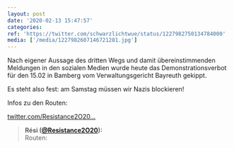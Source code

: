 ```yaml
---
layout: post
date: '2020-02-13 15:47:57'
categories: 
ref: 'https://twitter.com/schwarzlichtwue/status/1227982750134784000'
media: ['/media/1227982607146721281.jpg']
---
```

Nach eigener Aussage des dritten Wegs und damit übereinstimmenden Meldungen in den sozialen Medien wurde heute das Demonstrationsverbot für den 15.02 in Bamberg vom Verwaltungsgericht Bayreuth gekippt.

Es steht also fest: am Samstag müssen wir Nazis blockieren! 

Infos zu den Routen:

[twitter.com/Resistance2O20…](https://twitter.com/Resistance2O20/status/1227983943577763843?s=19)
> <b>Rési ([@Resistance2O20](https://twitter.com/Resistance2O20)):</b>  
>Routen:   

